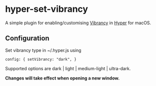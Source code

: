 # hyper-set-vibrancy

A simple plugin for enabling/customising [Vibrancy](https://developer.apple.com/design/human-interface-guidelines/macos/visual-design/translucency/) in [Hyper](https://hyper.is/) for macOS.

## Configuration

Set vibrancy type in ~/.hyper.js using 

`config: {
    setVibrancy: "dark",
} `

Supported options are dark | light | medium-light | ultra-dark. 

**Changes will take effect when opening a new window.**
